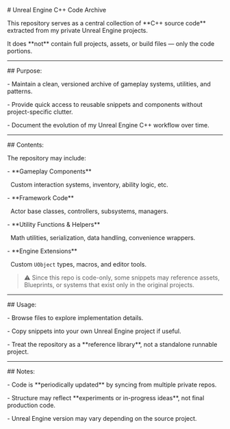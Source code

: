 \# Unreal Engine C++ Code Archive



This repository serves as a central collection of \*\*C++ source code\*\* extracted from my private Unreal Engine projects.  

It does \*\*not\*\* contain full projects, assets, or build files — only the code portions.  



---



\## Purpose:

\- Maintain a clean, versioned archive of gameplay systems, utilities, and patterns.  

\- Provide quick access to reusable snippets and components without project-specific clutter.  

\- Document the evolution of my Unreal Engine C++ workflow over time.  



---



\## Contents:

The repository may include:



\- \*\*Gameplay Components\*\*  

&nbsp; Custom interaction systems, inventory, ability logic, etc.  



\- \*\*Framework Code\*\*  

&nbsp; Actor base classes, controllers, subsystems, managers.  



\- \*\*Utility Functions \& Helpers\*\*  

&nbsp; Math utilities, serialization, data handling, convenience wrappers.  



\- \*\*Engine Extensions\*\*  

&nbsp; Custom `UObject` types, macros, and editor tools.  



> ⚠️ Since this repo is code-only, some snippets may reference assets, Blueprints, or systems that exist only in the original projects.  



---



\## Usage:

\- Browse files to explore implementation details.  

\- Copy snippets into your own Unreal Engine project if useful.  

\- Treat the repository as a \*\*reference library\*\*, not a standalone runnable project.  



---



\## Notes:

\- Code is \*\*periodically updated\*\* by syncing from multiple private repos.  

\- Structure may reflect \*\*experiments or in-progress ideas\*\*, not final production code.  

\- Unreal Engine version may vary depending on the source project.  



